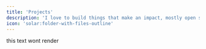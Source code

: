 ```yaml
---
title: 'Projects'
description: 'I love to build things that make an impact, mostly open source projects.'
icon: 'solar:folder-with-files-outline'
---
```


this text wont render
